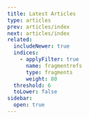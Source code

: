 ```yaml
---
title: Latest Articles
type: articles
prev: articles/index
next: articles/index
related:
  includeNewer: true
  indices:
    - applyFilter: true
      name: fragmentrefs
      type: fragments
      weight: 80
  threshold: 6
  toLower: false
sidebar:
  open: true
---
```

